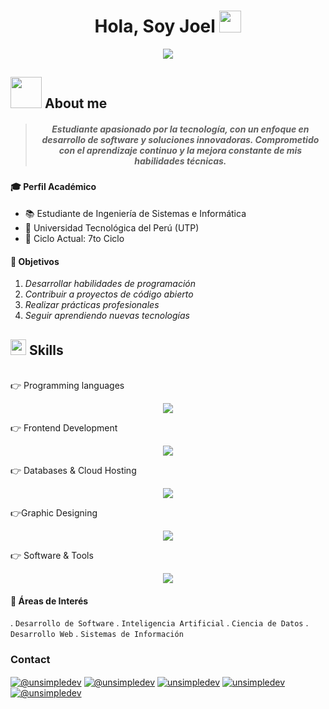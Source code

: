 ##  <h1 align=center>Hola, Soy Joel <img src="https://media.giphy.com/media/hvRJCLFzcasrR4ia7z/giphy.gif" width="35"></h1>

<p align="center"> <a href="https://github.com/DenverCoder1/readme-typing-svg"> <img src="https://readme-typing-svg.herokuapp.com?font=Time+New+Roman&color=%23C8BE25&size=25&center=true&vCenter=true&width=600&height=100&lines=Estudiante+de+Ingeniería+de+Sistemas;Aprendiendo+Programación;Desarrollo+de+Software;Explorando+Nuevas+Tecnologías;Futuro+Ingeniero+de+Sistemas;Entusiasta+de+la+Tecnología;Construyendo+mi+Portafolio"></a> </p>

## <picture><img src = "https://github.com/7oSkaaa/7oSkaaa/blob/main/Images/about_me.gif?raw=true" width = 50px></picture> About me

> <h5 align=center>Estudiante apasionado por la tecnología, con un enfoque en desarrollo de software y soluciones innovadoras. Comprometido con el aprendizaje continuo y la mejora constante de mis habilidades técnicas.</h5>

#### 🎓 Perfil Académico

- 📚 Estudiante de Ingeniería de Sistemas e Informática
- 🏫 Universidad Tecnológica del Perú (UTP)
- 📍 Ciclo Actual: 7to Ciclo

#### 🎯 Objetivos

1. *Desarrollar habilidades de programación*
2. *Contribuir a proyectos de código abierto*
3. *Realizar prácticas profesionales*
4. *Seguir aprendiendo nuevas tecnologías*

## <img src="https://media2.giphy.com/media/QssGEmpkyEOhBCb7e1/giphy.gif?cid=ecf05e47a0n3gi1bfqntqmob8g9aid1oyj2wr3ds3mg700bl&rid=giphy.gif" width ="25"><b> Skills</b>
<br>
👉 Programming languages
<p align="center">
  <a href="https://skillicons.dev">
    <img src="https://skillicons.dev/icons?i=js,react,ts,py" />
  </a>
</p>
👉 Frontend Development
<p align="center">
  <a href="https://skillicons.dev">
    <img src="https://skillicons.dev/icons?i=html,css,talwind" />
  </a>
</p>
👉 Databases & Cloud Hosting
<p align="center">
  <a href="https://skillicons.dev">
    <img src="https://skillicons.dev/icons?i=mysql" />
  </a>
</p>
👉Graphic Designing
<p align="center">
  <a href="https://skillicons.dev">
    <img src="https://skillicons.dev/icons?i=figma" />
  </a>
</p>
👉 Software & Tools
<p align="center">
  <a href="https://skillicons.dev">
    <img src="https://skillicons.dev/icons?i=vscode,git,github" />
  </a>
</p>

#### 🌱 Áreas de Interés

 . `Desarrollo de Software`
 . `Inteligencia Artificial`
 . `Ciencia de Datos`
 . ` Desarrollo Web`
 . `Sistemas de Información`

 ### Contact
 
<p align="left">
  <a href="https://www.youtube.com/@unsimpledev" target="blank"><img align="center" src="https://img.shields.io/badge/YouTube-FF0000?style=for-the-badge&logo=youtube&logoColor=white" alt="@unsimpledev"  /></a>
<a href="https://www.tiktok.com/" target="blank"><img align="center" src="https://img.shields.io/badge/TikTok-000000?style=for-the-badge&logo=tiktok&logoColor=white" alt="@unsimpledev" /></a>
<a href="https://www.linkedin.com/feed/" target="blank"><img align="center" src="https://img.shields.io/badge/LinkedIn-0077B5?style=for-the-badge&logo=linkedin&logoColor=white" alt="unsimpledev"/></a>
<a href="https://fb.com" target="blank"><img align="center" src="https://img.shields.io/badge/Facebook-1877F2?style=for-the-badge&logo=facebook&logoColor=white" alt="unsimpledev"  /></a>
<a href = "user@gmail.com" target="blank"><img align="center" src="https://img.shields.io/badge/Gmail-D14836?style=for-the-badge&logo=gmail&logoColor=white" alt="@unsimpledev"  /></a>
  </p>
